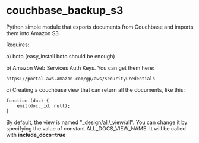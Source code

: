 couchbase_backup_s3
===================

Python simple module that exports documents from Couchbase and imports them into Amazon S3 

Requires:

a) boto (easy_install boto should be enough)

b) Amazon Web Services Auth Keys. You can get them here:

	https://portal.aws.amazon.com/gp/aws/securityCredentials

c) Creating a couchbase view that can return all the documents, like this:

    function (doc) {
        emit(doc._id, null);
    }

By default, the view is named "_design/all/_view/all". You can change it by specifying the value of constant ALL_DOCS_VIEW_NAME. It will be called with __include_docs=true__